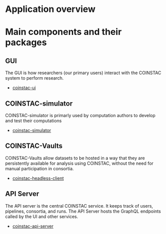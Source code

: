 # Application overview


# Main components and their packages

## GUI
The GUI is how researchers (our primary users) interact with the COINSTAC system to perform research.
* [coinstac-ui](https://github.com/trendscenter/coinstac/tree/master/packages/coinstac-ui)

## COINSTAC-simulator
COINSTAC-simulator is primarly used by computation authors to develop and test their computations
* [coinstac-simulator](https://github.com/trendscenter/coinstac/tree/master/packages/coinstac-simulator)

## COINSTAC-Vaults
COINSTAC-Vaults allow datasets to be hosted in a way that they are persistently available for analysis using COINSTAC, without the need for manual participation in consortia.
* [coinstac-headless-client](https://github.com/trendscenter/coinstac/tree/master/packages/coinstac-headless-client)

## API Server
The API server is the central COINSTAC service. It keeps track of users, pipelines, consortia, and runs.
The API Server hosts the GraphQL endpoints called by the UI and other services.
* [coinstac-api-server](https://github.com/trendscenter/coinstac/tree/master/packages/coinstac-api-server)


